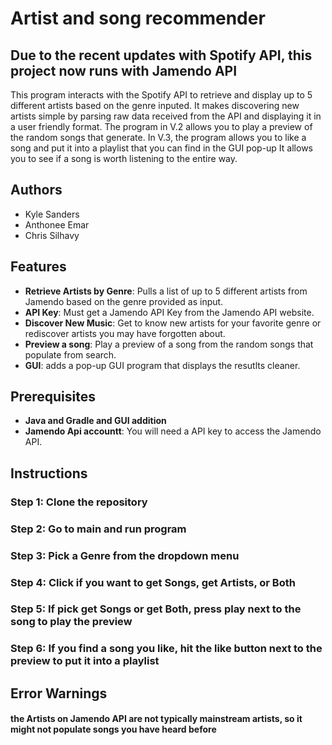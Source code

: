 # Artist and song recommender
## **Due to the recent updates with Spotify API, this project now runs with Jamendo API**
This program interacts with the Spotify API to retrieve and display up to 5 different artists based on the genre inputed. 
It makes discovering new artists simple by parsing raw data received from the API and displaying it in a user friendly format.
The program in V.2 allows you to play a preview of the random songs that generate.
In V.3, the program allows you to like a song and put it into a playlist that you can find in the GUI pop-up
It allows you to see if a song is worth listening to the entire way.
## Authors
- Kyle Sanders
- Anthonee Emar
- Chris Silhavy

## Features
- **Retrieve Artists by Genre**: Pulls a list of up to 5 different artists from Jamendo based on the genre provided as input.
- **API Key**: Must get a Jamendo API Key from the Jamendo API website.
- **Discover New Music**: Get to know new artists for your favorite genre or rediscover artists you may have forgotten about.
- **Preview a song**: Play a preview of a song from the random songs that populate from search.
- **GUI**: adds a pop-up GUI program that displays the resutlts cleaner. 
## Prerequisites
- **Java and Gradle and GUI addition**
- **Jamendo Api accountt**: You will need a API key to access the Jamendo API.
  
## Instructions

### Step 1: Clone the repository
### Step 2: Go to main and run program
### Step 3: Pick a Genre from the dropdown menu
### Step 4: Click if you want to get Songs, get Artists, or Both
### Step 5: If pick get Songs or get Both, press play next to the song to play the preview
### Step 6: If you find a song you like, hit the like button next to the preview to put it into a playlist
## Error Warnings
#### the Artists on Jamendo API are not typically mainstream artists, so it might not populate songs you have heard before
